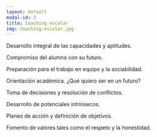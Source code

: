 ```yaml
---
layout: default
modal-id: 2
title: Coaching escolar
img: coaching-escolar.jpg
---
```


Desarrollo integral de las capacidades y aptitudes.

Compromiso del alumno con su futuro.

Preparación para el trabajo en equipo y la sociabilidad.

Orientación académica. ¿Qué quiero ser en un futuro?

Toma de decisiones y resolución de conflictos.

Desarrollo de potenciales intrínsecos.

Planes de acción y definición de objetivos.

Fomento de valores tales como el respeto y la honestidad.
